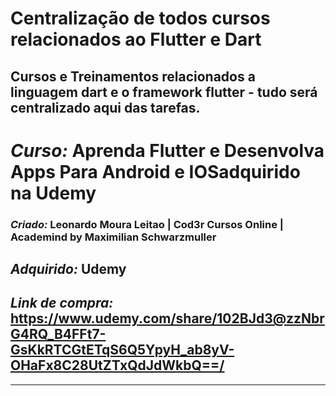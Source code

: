 # Centralização de todos cursos relacionados ao Flutter e Dart

Cursos e Treinamentos relacionados a linguagem dart e o framework flutter - tudo será centralizado aqui das tarefas.
--------
# *Curso:* Aprenda Flutter e Desenvolva Apps Para Android e IOSadquirido na Udemy

### *Criado:* Leonardo Moura Leitao | Cod3r Cursos Online | Academind by Maximilian Schwarzmuller

## *Adquirido:* Udemy
## *Link de compra:* https://www.udemy.com/share/102BJd3@zzNbrG4RQ_B4FFt7-GsKkRTCGtETqS6Q5YpyH_ab8yV-OHaFx8C28UtZTxQdJdWkbQ==/
--------------
